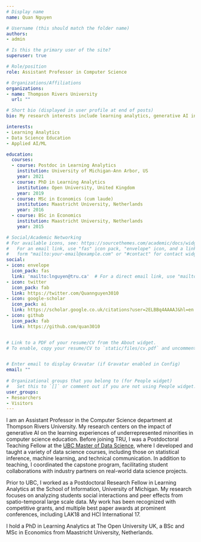 ```yaml
---
# Display name
name: Quan Nguyen

# Username (this should match the folder name)
authors:
- admin

# Is this the primary user of the site?
superuser: true

# Role/position
role: Assistant Professor in Computer Science

# Organizations/Affiliations
organizations:
- name: Thompson Rivers University
  url: ""

# Short bio (displayed in user profile at end of posts)
bio: My research interests include learning analytics, generative AI in education, data science education

interests:
- Learning Analytics
- Data Science Education
- Applied AI/ML

education:
  courses:
  - course: Postdoc in Learning Analytics
    institution: University of Michigan-Ann Arbor, US
    year: 2021
  - course: PhD in Learning Analytics
    institution: Open University, United Kingdom
    year: 2019 
  - course: MSc in Economics (cum laude)
    institution: Maastricht University, Netherlands
    year: 2016
  - course: BSc in Economics
    institution: Maastricht University, Netherlands
    year: 2015

# Social/Academic Networking
# For available icons, see: https://sourcethemes.com/academic/docs/widgets/#icons
#   For an email link, use "fas" icon pack, "envelope" icon, and a link in the
#   form "mailto:your-email@example.com" or "#contact" for contact widget.
social:
- icon: envelope
  icon_pack: fas
  link: 'mailto:lnguyen@tru.ca'  # For a direct email link, use "mailto:test@example.org".
- icon: twitter
  icon_pack: fab
  link: https://twitter.com/Quannguyen3010
- icon: google-scholar
  icon_pack: ai
  link: https://scholar.google.co.uk/citations?user=2ELBBq4AAAAJ&hl=en
- icon: github
  icon_pack: fab
  link: https://github.com/quan3010


# Link to a PDF of your resume/CV from the About widget.
# To enable, copy your resume/CV to `static/files/cv.pdf` and uncomment the lines below.  


# Enter email to display Gravatar (if Gravatar enabled in Config)
email: ""
  
# Organizational groups that you belong to (for People widget)
#   Set this to `[]` or comment out if you are not using People widget.  
user_groups:
- Researchers
- Visitors
---
```


I am an Assistant Professor in the Computer Science department at Thompson Rivers University. My research centers on the impact of generative AI on the learning experiences of underrepresented minorities in computer science education. Before joining TRU, I was a Postdoctoral Teaching Fellow at the [UBC Master of Data Science](https://ubc-mds.github.io), where I developed and taught a variety of data science courses, including those on statistical inference, machine learning, and technical communication. In addition to teaching, I coordinated the capstone program, facilitating student collaborations with industry partners on real-world data science projects. 

Prior to UBC, I worked as a Postdoctoral Research Fellow in Learning Analytics at the School of Information, University of Michigan. My research focuses on analyzing students social interactions and peer effects from spatio-temporal large scale data. My work has been recognized with competitive grants, and multiple best paper awards at prominent conferences, including LAK18 and HCI International 17.

I hold a PhD in Learning Analytics at The Open University UK, a BSc and MSc in Economics from Maastricht University, Netherlands.
